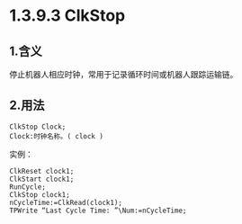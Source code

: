 # 1.3.9.3 ClkStop

## 1.含义

停止机器人相应时钟，常用于记录循环时间或机器人跟踪运输链。

## 2.用法

```
ClkStop Clock;
Clock:时钟名称。( clock )
```

实例：

```
ClkReset clock1;
ClkStart clock1;
RunCycle;
ClkStop clock1;
nCycleTime:=ClkRead(clock1);
TPWrite “Last Cycle Time: ”\Num:=nCycleTime;
```

